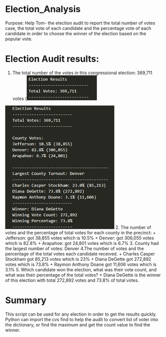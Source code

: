 # Election_Analysis
Purpose: Help Tom- the election audit to report the total number of votes case, the total vote of each candidate and the percentage vote of each candidate in order to choose the winner of the election based on the popular vote.
# Election Audit results:
1. The total number of the votes in this congressional election: 369,711 votes (![Total Votes](Resources/total_votes.png)

![Result](Resources/election_result.png)
2. The number of votes and the percentage of total votes for each county in the precinct:
    + Jefferson: got 38,855 votes which is 10.5%
    + Denver: got 306,055 votes which is 82.8%
    + Arapahoe: got 24,801 votes which is 6.7%
3. County had the largest number of votes: Denver
4.The number of votes and the percentage of the total votes each candidate received.
    + Charles Casper Stockham got 85,213 votes which is 23%
    + Diana DeGette got 272,892 votes which is 73.8%
    + Raymon Anthony Doane got 11,606 votes which is 3.1%
5. Which candidate won the election, what was their vote count, and what was their percentage of the total votes?
    + Diana DeGette is the winner of this election with total 272,892 votes and 73.8% of total votes. 
# Summary

This script can be used for any election in order to get the results quickly. Python can import the cvs find to help the audit to convert list of voter into the dictionary, or find the maximum and get the count value to find the winner. 

